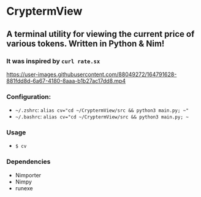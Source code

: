 # CryptermView
## A terminal utility for viewing the current price of various tokens. Written in Python &amp; Nim!
### It was inspired by `curl rate.sx`

https://user-images.githubusercontent.com/88049272/164791628-881fdd8d-6a67-4180-8aaa-b1b27ac17dd8.mp4

### Configuration:
  - `~/.zshrc`: `alias cv="cd ~/CryptermView/src && python3 main.py; ~"` 
  - `~/.bashrc`: `alias cv="cd ~/CryptermView/src && python3 main.py; ~`

### Usage
- `$ cv`

### Dependencies
  - Nimporter
  - Nimpy
  - runexe
